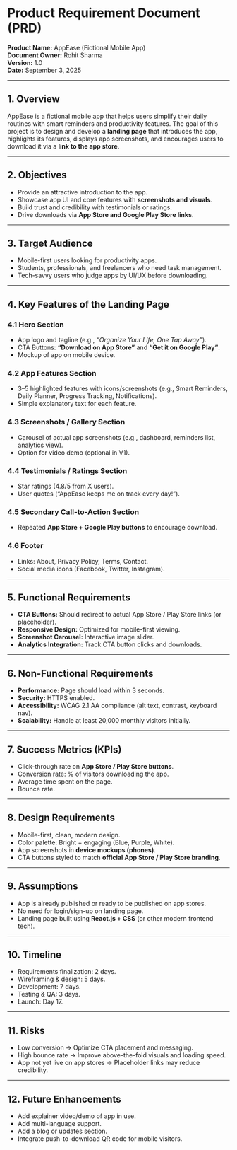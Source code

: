 # **Product Requirement Document (PRD)**

**Product Name:** AppEase (Fictional Mobile App)  
**Document Owner:** Rohit Sharma  
**Version:** 1.0  
**Date:** September 3, 2025

---

## 1. **Overview**

AppEase is a fictional mobile app that helps users simplify their daily routines with smart reminders and productivity features. The goal of this project is to design and develop a **landing page** that introduces the app, highlights its features, displays app screenshots, and encourages users to download it via a **link to the app store**.

---

## 2. **Objectives**

* Provide an attractive introduction to the app.
* Showcase app UI and core features with **screenshots and visuals**.
* Build trust and credibility with testimonials or ratings.
* Drive downloads via **App Store and Google Play Store links**.

---

## 3. **Target Audience**

* Mobile-first users looking for productivity apps.
* Students, professionals, and freelancers who need task management.
* Tech-savvy users who judge apps by UI/UX before downloading.

---

## 4. **Key Features of the Landing Page**

### 4.1 Hero Section

* App logo and tagline (e.g., *“Organize Your Life, One Tap Away”*).
* CTA Buttons: **“Download on App Store”** and **“Get it on Google Play”**.
* Mockup of app on mobile device.

### 4.2 App Features Section

* 3–5 highlighted features with icons/screenshots (e.g., Smart Reminders, Daily Planner, Progress Tracking, Notifications).
* Simple explanatory text for each feature.

### 4.3 Screenshots / Gallery Section

* Carousel of actual app screenshots (e.g., dashboard, reminders list, analytics view).
* Option for video demo (optional in V1).

### 4.4 Testimonials / Ratings Section

* Star ratings (4.8/5 from X users).
* User quotes (“AppEase keeps me on track every day!”).

### 4.5 Secondary Call-to-Action Section

* Repeated **App Store + Google Play buttons** to encourage download.

### 4.6 Footer

* Links: About, Privacy Policy, Terms, Contact.
* Social media icons (Facebook, Twitter, Instagram).

---

## 5. **Functional Requirements**

* **CTA Buttons:** Should redirect to actual App Store / Play Store links (or placeholder).
* **Responsive Design:** Optimized for mobile-first viewing.
* **Screenshot Carousel:** Interactive image slider.
* **Analytics Integration:** Track CTA button clicks and downloads.

---

## 6. **Non-Functional Requirements**

* **Performance:** Page should load within 3 seconds.
* **Security:** HTTPS enabled.
* **Accessibility:** WCAG 2.1 AA compliance (alt text, contrast, keyboard nav).
* **Scalability:** Handle at least 20,000 monthly visitors initially.

---

## 7. **Success Metrics (KPIs)**

* Click-through rate on **App Store / Play Store buttons**.
* Conversion rate: % of visitors downloading the app.
* Average time spent on the page.
* Bounce rate.

---

## 8. **Design Requirements**

* Mobile-first, clean, modern design.
* Color palette: Bright + engaging (Blue, Purple, White).
* App screenshots in **device mockups (phones)**.
* CTA buttons styled to match **official App Store / Play Store branding**.

---

## 9. **Assumptions**

* App is already published or ready to be published on app stores.
* No need for login/sign-up on landing page.
* Landing page built using **React.js + CSS** (or other modern frontend tech).

---

## 10. **Timeline**

* Requirements finalization: 2 days.
* Wireframing & design: 5 days.
* Development: 7 days.
* Testing & QA: 3 days.
* Launch: Day 17.

---

## 11. **Risks**

* Low conversion → Optimize CTA placement and messaging.
* High bounce rate → Improve above-the-fold visuals and loading speed.
* App not yet live on app stores → Placeholder links may reduce credibility.

---

## 12. **Future Enhancements**

* Add explainer video/demo of app in use.
* Add multi-language support.
* Add a blog or updates section.
* Integrate push-to-download QR code for mobile visitors.
    
 